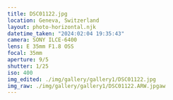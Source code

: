 ```yaml
---
title: DSC01122.jpg
location: Geneva, Switzerland
layout: photo-horizontal.njk
datetime_taken: "2024:02:04 19:35:43"
camera: SONY ILCE-6400
lens: E 35mm F1.8 OSS
focal: 35mm
aperture: 9/5
shutter: 1/25
iso: 400
img_edited: ./img/gallery/gallery1/DSC01122.jpg
img_raw: ./img/gallery/gallery1/DSC01122.ARW.jpgaw
---
```

